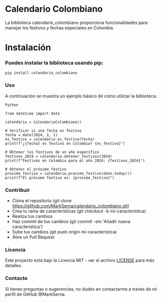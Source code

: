 # Calendario Colombiano


La biblioteca calendario_colombiano proporciona funcionalidades para manejar los festivos y fechas especiales en Colombia.

# Instalación

### Puedes instalar la biblioteca usando pip:

`pip install calendario_colombiano`


### Uso

A continuación se muestra un ejemplo básico de cómo utilizar la biblioteca:

`Python`

```from calendario_colombiano.calendario import CalendarioColombiano
from datetime import date

calendario = CalendarioColombiano()

# Verificar si una fecha es festivo
fecha = date(2024, 1, 1)
es_festivo = calendario.es_festivo(fecha)
print(f"¿{fecha} es festivo en Colombia? {es_festivo}")

# Obtener los festivos de un año específico
festivos_2024 = calendario.obtener_festivos(2024)
print(f"Festivos en Colombia para el año 2024: {festivos_2024}")

# Obtener el próximo festivo
proximo_festivo = calendario.proximo_festivo(date.today())
print(f"El próximo festivo es: {proximo_festivo}")
```

### Contribuir

- Clona el repositorio (git clone https://github.com/MarkSerna/calendario_colombiano.git)
- Crea tu rama de características (git checkout -b mi-caracteristica)
- Realiza tus cambios
- Haz commit de tus cambios (git commit -am 'Añadir nueva caracteristica')
- Sube tus cambios (git push origin mi-caracteristica)
- Abre un Pull Request

### Licencia

Este proyecto está bajo la Licencia MIT - ver el archivo [LICENSE](https://github.com/MarkSerna/calendario_colombiano/blob/main/LICENSE) para más detalles.


### Contacto

Si tienes preguntas o sugerencias, no dudes en contactarme a través de mi perfil de GitHub @MarkSerna.
